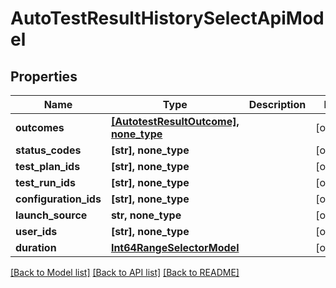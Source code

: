 # AutoTestResultHistorySelectApiModel


## Properties
Name | Type | Description | Notes
------------ | ------------- | ------------- | -------------
**outcomes** | [**[AutotestResultOutcome], none_type**](AutotestResultOutcome.md) |  | [optional] 
**status_codes** | **[str], none_type** |  | [optional] 
**test_plan_ids** | **[str], none_type** |  | [optional] 
**test_run_ids** | **[str], none_type** |  | [optional] 
**configuration_ids** | **[str], none_type** |  | [optional] 
**launch_source** | **str, none_type** |  | [optional] 
**user_ids** | **[str], none_type** |  | [optional] 
**duration** | [**Int64RangeSelectorModel**](Int64RangeSelectorModel.md) |  | [optional] 

[[Back to Model list]](../README.md#documentation-for-models) [[Back to API list]](../README.md#documentation-for-api-endpoints) [[Back to README]](../README.md)


